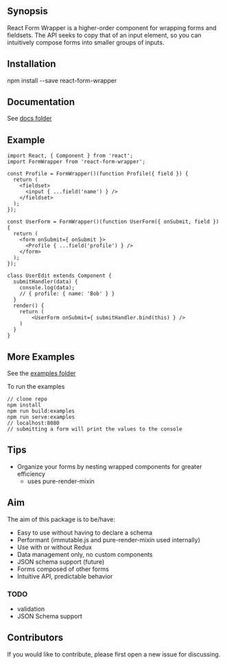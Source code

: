 ## Synopsis

React Form Wrapper is a higher-order component for wrapping forms and fieldsets.
The API seeks to copy that of an input element, so you can intuitively compose
forms into smaller groups of inputs.


## Installation

npm install --save react-form-wrapper


## Documentation
See [docs folder](./docs)


## Example

```
import React, { Component } from 'react';
import FormWrapper from 'react-form-wrapper';

const Profile = FormWrapper()(function Profile({ field }) {
  return (
    <fieldset>
      <input { ...field('name') } />
    </fieldset>
  );
});

const UserForm = FormWrapper()(function UserForm({ onSubmit, field }) {
  return (
    <form onSubmit={ onSubmit }>
      <Profile { ...field('profile') } />
    </form>
  );
});

class UserEdit extends Component {
  submitHandler(data) {
    console.log(data);
    // { profile: { name: 'Bob' } }
  }
  render() {
    return (
        <UserForm onSubmit={ submitHandler.bind(this) } />
    )
  }
}
```


## More Examples

See the [examples folder](./examples/src/)

To run the examples

```
// clone repo
npm install
npm run build:examples
npm run serve:examples
// localhost:8080
// submitting a form will print the values to the console
```


## Tips

- Organize your forms by nesting wrapped components for greater efficiency
  * uses pure-render-mixin


## Aim

The aim of this package is to be/have:

-  Easy to use without having to declare a schema
-  Performant (immutable.js and pure-render-mixin used internally)
-  Use with or without Redux
-  Data management only, no custom components
-  JSON schema support (future)
-  Forms composed of other forms
-  Intuitive API, predictable behavior


### TODO
- validation
- JSON Schema support


## Contributors

If you would like to contribute, please first open a new issue for discussing.
